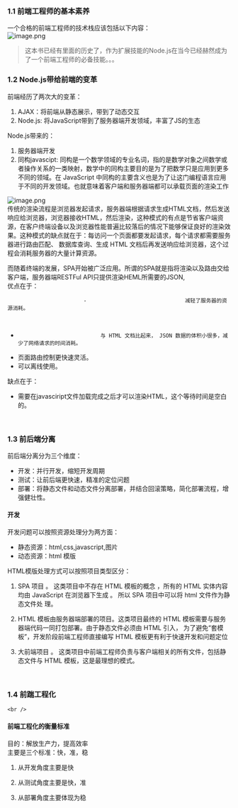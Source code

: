 
### 1.1 前端工程师的基本素养
一个合格的前端工程师的技术栈应该包括以下内容：<br />![image.png](https://cdn.nlark.com/yuque/0/2020/png/296173/1585564582043-a2d7c407-aa90-4313-8ee0-b3119047d9f4.png#align=left&display=inline&height=501&name=image.png&originHeight=1002&originWidth=1514&size=691091&status=done&style=none&width=757)
> 这本书已经有里面的历史了，作为扩展技能的Node.js在当今已经赫然成为了一个前端工程师的必备技能。。。


### 1.2 Node.js带给前端的变革
前端经历了两次大的变革：

1. AJAX：将前端从静态展示，带到了动态交互
2. Node.js: 将JavaScript带到了服务器端开发领域，丰富了JS的生态

Node.js带来的：

1. 服务器端开发
2. 同构javascipt: 同构是一个数学领域的专业名词，指的是数学对象之间数学或者操作关系的一类映射，数学中的同构主要目的是为了把数学只是应用到更多不同的领域。在 JavaScript 中同构的主要含义也是为了让这门编程语言应用于不同的开发领域。也就意味着客户端和服务器端都可以承载页面的渲染工作

![image.png](https://cdn.nlark.com/yuque/0/2020/png/296173/1585620665131-9a4e125c-7a74-4dc7-a81b-feee92329637.png#align=left&display=inline&height=331&name=image.png&originHeight=662&originWidth=1118&size=204384&status=done&style=none&width=559)<br />传统的渲染流程是浏览器发起请求，服务器端根据请求生成HTML文档，然后发送响应给浏览器，浏览器接收HTML，然后渲染，这种模式的有点是节省客户端资源，在客户终端设备以及浏览器性能普遍比较落后的情况下能够保证良好的渲染效果。这种模式的缺点就在于：每访问一个页面都要发起请求，每个请求都需要服务器进行路由匹配、
数据库查询、生成 HTML 文档后再发送响应给浏览器，这个过程会消耗服务器的大量计算资源。

而随着终端的发展，SPA开始被广泛应用。所谓的SPA就是指将渲染以及路由交给客户端，服务器端RESTFul API只提供渲染HEML所需要的JSON,<br />优点在于：

							- 								减轻了服务器的资源消耗。
<br />
							
- 								与 HTML 文档比起来， JSON 数据的体积小很多，减少了网络请求的时间消耗。
- 页面路由控制更快速灵活。
- 可以离线使用。

缺点在于：

- 需要在javasciript文件加载完成之后才可以渲染HTML，这个等待时间是空白的。

<br />

### 1.3 前后端分离
前后端分离分为三个维度：

- 开发：并行开发，缩短开发周期
- 测试：让前后端更快速，精准的定位问题
- 部署：将静态文件和动态文件分离部署，并结合回滚策略，简化部署流程，增强健壮性。

#### 开发
开发问题可以按照资源处理分为两方面：

- 静态资源：html,css,javascript,图片
- 动态资源：html 模版

HTML模版处理方式可以按照项目类型区分：

1. SPA 项目 。 这类项目中不存在 HTML 模板的概念 ，所有的 HTML 实体内容均由 JavaScript 在浏览器下生成 。 所以 SPA 项目中可以将 html 文件作为静态文件处
理。
2. HTML 模板由服务器端部署的项目。这类项目最终的 HTML 模板需要与服务器端代码一同打包部署。由于静态文件必须由 HTML 引入， 为了避免“套模板”，开发阶段前端工程师直接编写 HTML 模板更有利于快速开发和问题定位 


					
				

3. 大前端项目 。 这类项目中前端工程师负责与客户端相关的所有文件，包括静态文件与 HTML 模板，这是最理想的模式。

<br />


### 1.4 前踹工程化

					
				
			
		
	<br />					
				
			
		
	

#### 前端工程化的衡量标准
目的：解放生产力，提高效率<br />主要是三个标准：快，准，稳

1. 从开发角度主要是快
2. 从测试角度主要是快，准
3. 从部署角度主要体现为稳

					
				
			
		
	<br />					
				
			
		
	<br />					
				
			
		
	
